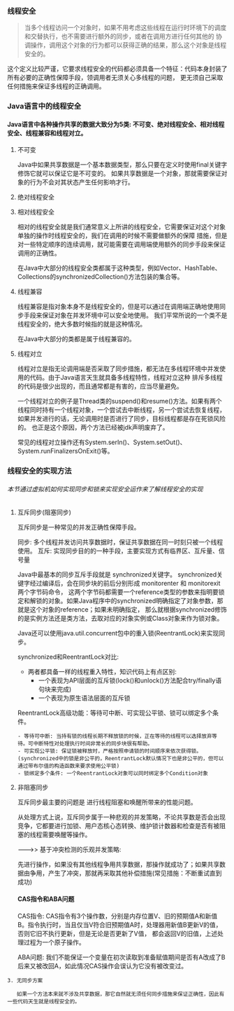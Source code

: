 
### 线程安全

  > 当多个线程访问一个对象时，如果不用考虑这些线程在运行时环境下的调度和交替执行，也不需要进行额外的同步，或者在调用方进行任何其他的
    协调操作，调用这个对象的行为都可以获得正确的结果，那么这个对象是线程安全的。

  这个定义比较严谨，它要求线程安全的代码都必须具备一个特征：代码本身封装了所有必要的正确性保障手段，领调用者无须关心多线程的问题，
  更无须自己采取任何措施来保证多线程的正确调用。


### Java语言中的线程安全

  #### Java语言中各种操作共享的数据大致分为5类: 不可变、绝对线程安全、相对线程安全、线程兼容和线程对立。

  1. 不可变

     Java中如果共享数据是一个基本数据类型，那么只要在定义时使用final关键字修饰它就可以保证它是不可变的。
     如果共享数据是一个对象，那就需要保证对象的行为不会对其状态产生任何影响才行。

  2. 绝对线程安全

  3. 相对线程安全

     相对的线程安全就是我们通常意义上所讲的线程安全，它需要保证对这个对象单独的操作时线程安全的，我们在调用的时候不需要做额外的保障
     措施，但是对一些特定顺序的连续调用，就可能需要在调用端使用额外的同步手段来保证调用的正确性。

     在Java中大部分的线程安全类都属于这种类型，例如Vector、HashTable、Collections的synchronizedCollection()方法包装的集合等。

  4. 线程兼容

     线程兼容是指对象本身不是线程安全的，但是可以通过在调用端正确地使用同步手段来保证对象在并发环境中可以安全地使用。
     我们平常所说的一个类不是线程安全的，绝大多数时候指的就是这种情况。

     在Java中大部分的类都是属于线程兼容的。

  5. 线程对立

     线程对立是指无论调用端是否采取了同步措施，都无法在多线程环境中并发使用的代码。由于Java语言天生就具备多线程特性，线程对立这种
     排斥多线程的代码是很少出现的，而且通常都是有害的，应当尽量避免。

     一个线程对立的例子是Thread类的suspend()和resume()方法。如果有两个线程同时持有一个线程对象，一个尝试去中断线程，另一个尝试去恢复线程，
     如果并发进行的话，无论调用时是否进行了同步，目标线程都是存在死锁风险的。
     也正是这个原因，两个方法已经被jdk声明废弃了。

     常见的线程对立操作还有System.serIn()、System.setOut()、System.runFinalizersOnExit()等。


### 线程安全的实现方法

  ###### 本节通过虚拟机如何实现同步和锁来实现安全运作来了解线程安全的实现

  1. 互斥同步(阻塞同步)

     互斥同步是一种常见的并发正确性保障手段。

     同步: 多个线程并发访问共享数据时，保证共享数据在同一时刻只被一个线程使用。
     互斥: 实现同步目的的一种手段，主要实现方式有临界区、互斥量、信号量

     Java中最基本的同步互斥手段就是 synchronized关键字。 synchronized关键字经过编译后，会在同步块的前后分别形成 monitorenter 和 monitorexit 两个字节码命令，
     这两个字节码都需要一个reference类型的参数来指明要锁定和解锁的对象。如果Java程序中的synchronized明确指定了对象参数，那就是这个对象的reference；如果未明确指定，
     那么就根据synchronized修饰的是实例方法还是类方法，去取对应的对象实例或Class对象来作为锁对象。

     Java还可以使用java.util.concurrent包中的重入锁(ReentrantLock)来实现同步。

     synchronized和ReentrantLock对比:
     - 两者都具备一样的线程重入特性，知识代码上有点区别:
         - 一个表现为API层面的互斥锁(lock()和unlock()方法配合try/finally语句块来完成)
         - 一个表现为原生语法层面的互斥锁

     ReentrantLock高级功能：等待可中断、可实现公平锁、锁可以绑定多个条件。

         - 等待可中断: 当持有锁的线程长期不释放锁的时候，正在等待的线程可以选择放弃等待。可中断特性对处理执行时间非常长的同步块很有帮助。
         - 可实现公平锁: 保证锁被释放时，严格按照申请锁的时间顺序来依次获得锁。(synchronized中的锁是非公平的，ReentrantLock默认情况下也是非公平的，但可以通过带布尔值的构造函数来要求使用公平锁)
         - 锁绑定多个条件: 一个ReentrantLock对象可以同时绑定多个Condition对象


  2. 非阻塞同步

     互斥同步最主要的问题是 进行线程阻塞和唤醒所带来的性能问题。

     从处理方式上说，互斥同步属于一种悲观的并发策略，不论共享数是否会出现竞争，它都要进行加锁、用户态核心态转换、维护锁计数器和检查是否有被阻塞的线程需要唤醒等操作。

     --->> 基于冲突检测的乐观并发策略:

        先进行操作，如果没有其他线程争用共享数据，那操作就成功了；如果共享数据由争用，产生了冲突，那就再采取其他补偿措施(常见措施：不断重试直到成功)

     #### CAS指令和ABA问题

     CAS指令: CAS指令有3个操作数，分别是内存位置V、旧的预期值A和新值B。指令执行时，当且仅当V符合旧预期值A时，处理器用新值B更新V的值，否则它旧不执行更新，但是无论是否更新了V值，
     都会返回V的旧值，上述处理过程为一个原子操作。

     ABA问题: 我们不能保证一个变量在初次读取到准备赋值期间是否有A改成了B后来又被改回A，如此情况CAS操作会误认为它没有被改变过。


    3. 无同步方案

       如果一个方法本来就不涉及共享数据，那它自然就无须任何同步措施来保证正确性，因此有一些代码天生就是线程安全的。
